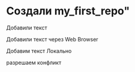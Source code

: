 # Создали my_first_repo" 

Добавили текст

Добавили текст через Web Browser

Добавим текст Локально

разрешаем конфликт
